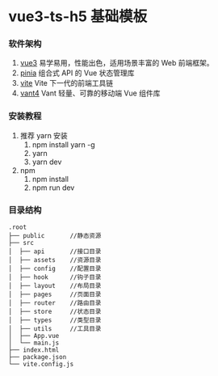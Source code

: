 # vue3-ts-h5 基础模板

### 软件架构

1. [vue3](https://cn.vuejs.org/) 易学易用，性能出色，适用场景丰富的 Web 前端框架。
2. [pinia](https://pinia.vuejs.org/) 组合式 API 的 Vue 状态管理库
3. [vite](https://cn.vitejs.dev/) Vite 下一代的前端工具链
4. [vant4](https://vant-ui.github.io/vant/#/zh-CN) Vant 轻量、可靠的移动端 Vue 组件库

### 安装教程

1. 推荐 yarn 安装
   1. npm install yarn -g
   2. yarn
   3. yarn dev
2. npm
   1. npm install
   2. npm run dev

### 目录结构

```text
.root
├── public       //静态资源
├── src
│  ├── api       //接口目录
│  ├── assets    //资源目录
│  ├── config    //配置目录
│  ├── hook      //钩子目录
│  ├── layout    //布局目录
│  ├── pages     //页面目录
│  ├── router    //路由目录
│  ├── store     //状态目录
│  ├── types     //类型目录
│  ├── utils     //工具目录
│  ├── App.vue
│  └── main.js
├── index.html
├── package.json
└── vite.config.js
```
